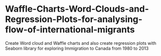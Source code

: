 # Waffle-Charts-Word-Clouds-and-Regression-Plots-for-analysing-flow-of-international-migrants
Create Word cloud and Waffle charts and also create regression plots with Seaborn library for exploring Immigration to Canada from 1980 to 2013
